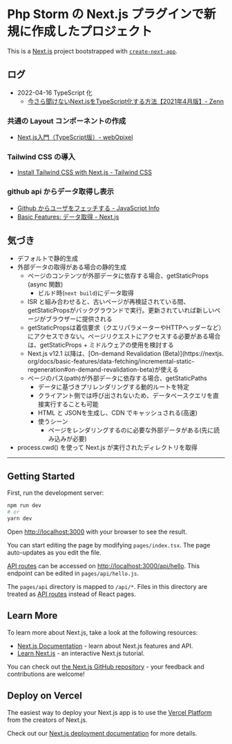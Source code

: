 # Php Storm の Next.js プラグインで新規に作成したプロジェクト

This is a [Next.js](https://nextjs.org/) project bootstrapped with [`create-next-app`](https://github.com/vercel/next.js/tree/canary/packages/create-next-app).

## ログ

* 2022-04-16 TypeScript 化
  - [今さら聞けないNext.jsをTypeScript化する方法【2021年4月版】- Zenn](https://zenn.dev/yukito0616/articles/fa41ea2d0cb308)

### 共通の Layout コンポーネントの作成

* [Next.js入門（TypeScript版）- webOpixel](https://www.webopixel.net/javascript/1714.html)

### Tailwind CSS の導入

* [Install Tailwind CSS with Next.js - Tailwind CSS](https://tailwindcss.com/docs/guides/nextjs)

### github api からデータ取得し表示

* [Github からユーザをフェッチする - JavaScript Info](https://ja.javascript.info/task/fetch-users)
* [Basic Features: データ取得 - Next.js](https://nextjs-ja-translation-docs.vercel.app/docs/basic-features/data-fetching)


## 気づき

* デフォルトで静的生成
* 外部データの取得がある場合の静的生成
    - ページのコンテンツが外部データに依存する場合、getStaticProps (async 関数)
        * ビルド時(`next build`)にデータ取得
    * ISR と組み合わせると、古いページが再検証されている間、getStaticPropsがバックグラウンドで実行。更新されていれば新しいページがブラウザーに提供される
    * getStaticPropsは着信要求（クエリパラメーターやHTTPヘッダーなど）にアクセスできない。ページリクエストにアクセスする必要がある場合は、getStaticProps + ミドルウェアの使用を検討する
    * Next.js v12.1 以降は、[On-demand Revalidation (Beta)](https://nextjs.
      org/docs/basic-features/data-fetching/incremental-static-regeneration#on-demand-revalidation-beta)が使える
    - ページのパス(path)が外部データに依存する場合、getStaticPaths
        * データに基づきプリレンダリングする動的ルートを特定
        * クライアント側では呼び出されないため、データベースクエリを直接実行することも可能
        * HTML と JSONを生成し、CDN でキャッシュされる(高速)
        * 使うシーン
            - ページをレンダリングするのに必要な外部データがある(先に読み込みが必要)
* process.cwd() を使って Next.js が実行されたディレクトリを取得

- - - - - - - - - - - - - - - - - - - - - - - - - - - - - - -

## Getting Started

First, run the development server:

```bash
npm run dev
# or
yarn dev
```

Open [http://localhost:3000](http://localhost:3000) with your browser to see the result.

You can start editing the page by modifying `pages/index.tsx`. The page auto-updates as you edit the file.

[API routes](https://nextjs.org/docs/api-routes/introduction) can be accessed on [http://localhost:3000/api/hello](http://localhost:3000/api/hello). This endpoint can be edited in `pages/api/hello.js`.

The `pages/api` directory is mapped to `/api/*`. Files in this directory are treated as [API routes](https://nextjs.org/docs/api-routes/introduction) instead of React pages.

## Learn More

To learn more about Next.js, take a look at the following resources:

- [Next.js Documentation](https://nextjs.org/docs) - learn about Next.js features and API.
- [Learn Next.js](https://nextjs.org/learn) - an interactive Next.js tutorial.

You can check out [the Next.js GitHub repository](https://github.com/vercel/next.js/) - your feedback and contributions are welcome!

## Deploy on Vercel

The easiest way to deploy your Next.js app is to use the [Vercel Platform](https://vercel.com/new?utm_medium=default-template&filter=next.js&utm_source=create-next-app&utm_campaign=create-next-app-readme) from the creators of Next.js.

Check out our [Next.js deployment documentation](https://nextjs.org/docs/deployment) for more details.
